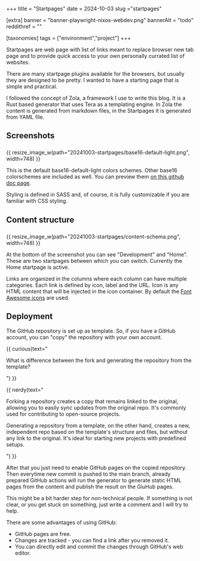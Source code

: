 +++
title = "Startpages"
date = 2024-10-03
slug ="startpages"

[extra]
banner = "banner-playwright-nixos-webdev.png"
bannerAlt = "todo"
reddithref = ""

[taxonomies]
tags = ["environment","project"]
+++

Startpages are web page with list of links meant to replace browser new tab page
and to provide quick access to your own personally currated list of websites.

<!-- more -->
<!-- TOC -->

There are many startpage plugins available for the browsers, but usually they
are designed to be pretty. I wanted to have a starting page that is simple and
practical.

I followed the concept of Zola, a framework I use to write this blog. It is a
Rust based generator that uses Tera as a templating engine. In Zola the content
is generated from markdown files, in the Startpages it is generated from YAML
file.

## Screenshots

<div style="margin-top: 24px">
{{ resize_image_w(path="20241003-startpages/base16-default-light.png", width=748) }}
</div>

This is the default base16-default-light colors schemes. Other base16
colorschemes are included as well. You can preview them
[on this github doc page](https://github.com/PrimaMateria/startpages-template/blob/main/_docs/colorschemes.md).

Styling is defined in SASS and, of course, it is fully customizable if you are
familiar with CSS styling.

## Content structure

<div style="margin-top: 24px">
{{ resize_image_w(path="20241003-startpages/content-schema.png", width=748) }}
</div>

At the bottom of the screenshot you can see "Development" and "Home". These are
two startpages between which you can switch. Currently the Home startpage is
active.

Links are organized in the columns where each column can have multiple
categories. Each link is defined by icon, label and the URL. Icon is any HTML
content that will be injected in the icon container. By default the
[Font Awesome icons](https://fontawesome.com/search?o=r&m=free&f=brands) are
used.

## Deployment

The GitHub repository is set up as template. So, if you have a GitHub account,
you can "copy" the repository with your own account.

{{ curious(text="

What is difference between the fork and generating the repository from the
template?

") }}

{{ nerdy(text="

Forking a repository creates a copy that remains linked to the original,
allowing you to easily sync updates from the original repo. It's commonly used
for contributing to open-source projects.

Generating a repository from a template, on the other hand, creates a new,
independent repo based on the template's structure and files, but without any
link to the original. It's ideal for starting new projects with predefined
setups.

") }}

After that you just need to enable GitHub pages on the copied repository. Then
everytime new commit is pushed to the main branch, already prepared GitHub
actions will run the generator to generate static HTML pages from the content
and publish the result on the GiuHub pages.

This might be a bit harder step for non-technical people. If something is not
clear, or you get stuck on something, just write a comment and I will try to
help.

There are some advantages of using GitHub:

- GitHub pages are free.
- Changes are tracked - you can find a link after you removed it.
- You can directly edit and commit the changes through GitHub's web editor.
